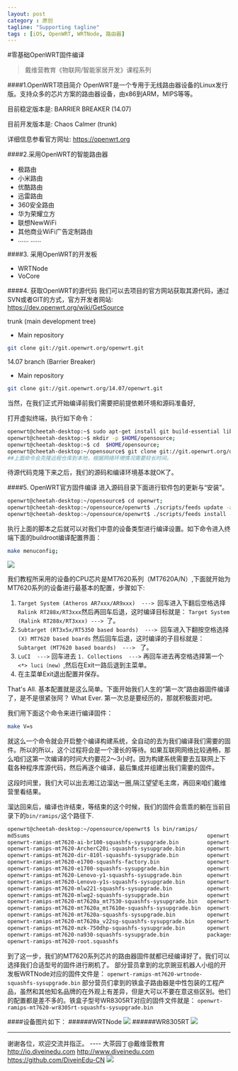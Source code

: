 ```yaml
---
layout: post
category : 原创
tagline: "Supporting tagline"
tags : [iOS, OpenWRT, WRTNode, 路由器]
---
```


#零基础OpenWRT固件编译
> 戴维营教育《物联网/智能家居开发》课程系列

####1.OpenWRT项目简介
OpenWRT是一个专用于无线路由器设备的Linux发行版。支持众多的芯片方案的路由器设备，由x86到ARM，MIPS等等。

目前稳定版本是: BARRIER BREAKER (14.07)

目前开发版本是: Chaos Calmer (trunk)

详细信息参看官方网址: https://openwrt.org


####2.采用OpenWRT的智能路由器
- 极路由
- 小米路由
- 优酷路由
- 迅雷路由
- 360安全路由
- 华为荣耀立方
- 联想NewWiFi
- 其他商业WiFi广告定制路由
- …… ……

####3. 采用OpenWRT的开发板
- WRTNode
- VoCore


####4. 获取OpenWRT的源代码
我们可以去项目的官方网站获取其源代码，通过SVN或者GIT的方式，官方开发者网站: https://dev.openwrt.org/wiki/GetSource

trunk (main development tree)

- Main repository

```bash
git clone git://git.openwrt.org/openwrt.git
```

14.07 branch (Barrier Breaker)
- Main repository

```bash
git clone git://git.openwrt.org/14.07/openwrt.git
```

当然，在我们正式开始编译前我们需要把前提依赖环境和源码准备好,

打开虚拟终端，执行如下命令：

```bash
openwrt@cheetah-desktop:~$ sudo apt-get install git build-essential libncurses5-dev gawk libssl-dev subversion;
openwrt@cheetah-desktop:~$ mkdir -p $HOME/opensource;
openwrt@cheetah-desktop:~$ cd  $HOME/opensource;
openwrt@cheetah-desktop:~/opensource$ git clone git://git.openwrt.org/openwrt.git
##上面命令会克隆远程仓库到本地，根据网络环境情况需要较长时间。
```

待源代码克隆下来之后，我们的源码和编译环境基本就OK了。

####5. OpenWRT官方固件编译
进入源码目录下面进行软件包的更新与“安装”。

```bash
openwrt@cheetah-desktop:~/opensource$ cd openwrt;
openwrt@cheetah-desktop:~/opensource/openwrt$ ./scripts/feeds update -a;
openwrt@cheetah-desktop:~/opensource/openwrt$ ./scripts/feeds install -a;
```

执行上面的脚本之后就可以对我们中意的设备类型进行编译设置。如下命令进入终端下面的buildroot编译配置界面：

```bash
make menuconfig;
```

![](./images/openwrt-make--menuconfig.png)

我们教程所采用的设备的CPU芯片是MT7620系列（MT7620A/N）,下面就开始为MT7620系列的设备进行最基本的配置，步骤如下:
1. `Target System (Atheros AR7xxx/AR9xxx)  ---> `回车进入下翻后空格选择`Ralink RT288x/RT3xxx`然后再回车后退，这时编译目标就是： `Target System (Ralink RT288x/RT3xxx) ---> `了。
2. `Subtarget (RT3x5x/RT5350 based boards)  ---> `回车进入下翻按空格选择`(X) MT7620 based boards` 然后回车后退，这时编译的子目标就是：`Subtarget (MT7620 based boards)  ---> ` 了。
3. `LuCI  --->` 回车进去 `1. Collections  --->` 再回车进去再空格选择第一个`<*> luci（new）`,然后在Exit一路后退到主菜单。
4. 在主菜单Exit退出配置并保存。

That's All. 基本配置就是这么简单。下面开始我们人生的“第一次”路由器固件编译了，是不是很紧张阿？ What Ever. 第一次总是要经历的，那就积极面对吧。

我们用下面这个命令来进行编译固件：

```bash
make V=s
```

就这么一个命令就会开启整个编译构建系统，全自动的去为我们编译我们需要的固件。所以的所以，这个过程将会是一个漫长的等待。如果互联网网络比较通畅，那么咱们这第一次编译的时间大约要花2～3小时。因为构建系统需要去互联网上下载各种程序库源代码，然后再逐个编译，最后集成并组建出我们需要的固件。

这段时间里，我们大可以出去湘江边溜达一圈,隔江望望毛主席，再回来咱们戴维营里看结果。


溜达回来后，编译也许结束，等结束的这个时候，我们的固件会乖乖的躺在当前目录下的`bin/ramips/`这个路径下.

```bash
openwrt@cheetah-desktop:~/opensource/openwrt$ ls bin/ramips/
md5sums                                                        openwrt-ramips-mt7620-rp_n53-squashfs-sysupgrade.bin
openwrt-ramips-mt7620-ai-br100-squashfs-sysupgrade.bin         openwrt-ramips-mt7620-rt-n14u-squashfs-sysupgrade.bin
openwrt-ramips-mt7620-ArcherC20i-squashfs-sysupgrade.bin       openwrt-ramips-mt7620-uImage.bin
openwrt-ramips-mt7620-dir-810l-squashfs-sysupgrade.bin         openwrt-ramips-mt7620-vmlinux.bin
openwrt-ramips-mt7620-e1700-squashfs-factory.bin               openwrt-ramips-mt7620-vmlinux.elf
openwrt-ramips-mt7620-e1700-squashfs-sysupgrade.bin            openwrt-ramips-mt7620-whr-1166d-squashfs-sysupgrade.bin
openwrt-ramips-mt7620-Lenovo-y1-squashfs-sysupgrade.bin        openwrt-ramips-mt7620-whr-300hp2-squashfs-sysupgrade.bin
openwrt-ramips-mt7620-Lenovo-y1s-squashfs-sysupgrade.bin       openwrt-ramips-mt7620-whr-600d-squashfs-sysupgrade.bin
openwrt-ramips-mt7620-mlw221-squashfs-sysupgrade.bin           openwrt-ramips-mt7620-wmr-300-squashfs-sysupgrade.bin
openwrt-ramips-mt7620-mlwg2-squashfs-sysupgrade.bin            openwrt-ramips-mt7620-wr8305rt-squashfs-sysupgrade.bin
openwrt-ramips-mt7620-mt7620a_mt7530-squashfs-sysupgrade.bin   openwrt-ramips-mt7620-wrtnode-squashfs-sysupgrade.bin
openwrt-ramips-mt7620-mt7620a_mt7610e-squashfs-sysupgrade.bin  openwrt-ramips-mt7620-wt3020-8M-squashfs-factory.bin
openwrt-ramips-mt7620-mt7620a-squashfs-sysupgrade.bin          openwrt-ramips-mt7620-wt3020-8M-squashfs-sysupgrade.bin
openwrt-ramips-mt7620-mt7620a_v22sg-squashfs-sysupgrade.bin    openwrt-ramips-mt7620-xiaomi-miwifi-mini-squashfs-sysupgrade.bin
openwrt-ramips-mt7620-mzk-750dhp-squashfs-sysupgrade.bin       openwrt-ramips-mt7620-zbt-wa05-squashfs-sysupgrade.bin
openwrt-ramips-mt7620-na930-squashfs-sysupgrade.bin            packages
openwrt-ramips-mt7620-root.squashfs

```

到了这一步，我们的MT7620系列芯片的路由器固件就都已经编译好了。我们可以选择我们合适型号的固件进行刷机了。
部分营员拿到的北京豌豆机器人小组的开发板WRTNode对应的固件文件是：
`openwrt-ramips-mt7620-wrtnode-squashfs-sysupgrade.bin`
部分营员们拿到的铁盒子路由器是中性包装的工程产品，虽然和其他知名品牌的在外观上有差异，但是大可以不要在意这些区别。他们的配置都是差不多的。铁盒子型号WR8305RT对应的固件文件就是：
`openwrt-ramips-mt7620-wr8305rt-squashfs-sysupgrade.bin`


####设备图片如下：
######WRTNode
![](/images/wrtnode.jpg)
######WR8305RT
![](/images/WR8305RT.png)



----
谢谢各位，欢迎交流并指正。
----  大茶园丁@戴维营教育
http://io.diveinedu.com
http://www.diveinedu.com
https://github.com/DiveinEdu-CN
![](./images/qrcode-diveinedu-mp-weixin.jpg)


